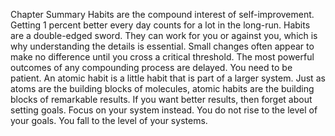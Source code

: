 Chapter Summary
Habits are the compound interest of self-improvement. Getting 1
percent better every day counts for a lot in the long-run.
Habits are a double-edged sword. They can work for you or
against you, which is why understanding the details is essential.
Small changes often appear to make no difference until you cross
a critical threshold. The most powerful outcomes of any
compounding process are delayed. You need to be patient.
An atomic habit is a little habit that is part of a larger system. Just
as atoms are the building blocks of molecules, atomic habits are
the building blocks of remarkable results.
If you want better results, then forget about setting goals. Focus
on your system instead.
You do not rise to the level of your goals. You fall to the level of
your systems.

